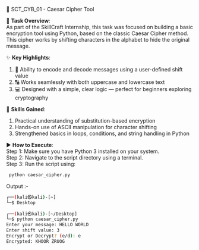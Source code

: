 🔐 SCT_CYB_01 - Caesar Cipher Tool

📝 **Task Overview**:  
As part of the SkillCraft Internship, this task was focused on building a basic encryption tool using Python, based on the classic Caesar Cipher method. This cipher works by shifting characters in the alphabet to hide the original message.

✨ **Key Highlights**:  
1. 🔁 Ability to encode and decode messages using a user-defined shift value  
2. 🔠 Works seamlessly with both uppercase and lowercase text  
3. 💻 Designed with a simple, clear logic — perfect for beginners exploring cryptography  

🌸 **Skills Gained**:  
1. Practical understanding of substitution-based encryption  
2. Hands-on use of ASCII manipulation for character shifting  
3. Strengthened basics in loops, conditions, and string handling in Python  

▶️ **How to Execute**:  
Step 1: Make sure you have Python 3 installed on your system.  
Step 2: Navigate to the script directory using a terminal.  
Step 3: Run the script using:
```bash
 python caesar_cipher.py
```
Output :-
```bash
┌──(kali㉿kali)-[~]
└─$ Desktop
                                                                                                                                                                                                                                           
┌──(kali㉿kali)-[~/Desktop]
└─$ python caesar_cipher.py
Enter your message: HELLO WORLD
Enter shift value: 3
Encrypt or Decrypt? (e/d): e
Encrypted: KHOOR ZRUOG
                         
                         


